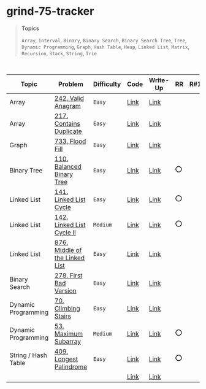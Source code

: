# grind-75-tracker

> **Topics**
> 
> `Array`, `Interval`, `Binary`, `Binary Search`, `Binary Search Tree`, `Tree`, `Dynamic Programming`, `Graph`, `Hash Table`, `Heap`, `Linked List`, `Matrix`, `Recursion`, `Stack`, `String`, `Trie`   

<br>

| Topic               | Problem                                                            | Difficulty | Code                                              | Write-Up                                                        | RR | R#1 |
|---------------------|--------------------------------------------------------------------|------------|---------------------------------------------------|-----------------------------------------------------------------|---|-----------|
| Array               | [242. Valid Anagram](https://leetcode.com/problems/valid-anagram/) | `Easy`     | [Link](code/LC-242_Valid%20Anagram.py)            | [Link](https://github.com/seungriyou/algorithm-study/issues/2)  |   |           |
| Array               | [217. Contains Duplicate](https://leetcode.com/problems/contains-duplicate/) | `Easy`     | [Link](code/LC-217_Contains%20Duplicate.py)                                    | [Link](https://github.com/seungriyou/algorithm-study/issues/10) |   |   |
| Graph               | [733. Flood Fill](https://leetcode.com/problems/flood-fill/)       | `Easy`     | [Link](code/LC-733_Flood%20Fill.py)               | [Link](https://github.com/seungriyou/algorithm-study/issues/3)  |   | |
| Binary Tree         | [110. Balanced Binary Tree](https://leetcode.com/problems/balanced-binary-tree/) | `Easy`     | [Link](code/LC-110_Balanced%20Binary%20Tree.py)   | [Link](https://github.com/seungriyou/algorithm-study/issues/4)  | ⭕️ |   |
| Linked List         | [141. Linked List Cycle](https://leetcode.com/problems/linked-list-cycle/) | `Easy`     | [Link](code/LC-141_Linked%20List%20Cycle.py)      | [Link](https://github.com/seungriyou/algorithm-study/issues/5)  | ⭕ |   |
| Linked List         | [142. Linked List Cycle II](https://leetcode.com/problems/linked-list-cycle-ii/) | `Medium`   | [Link](code/LC-142_Linked%20List%20Cycle%20II.py) | [Link](https://github.com/seungriyou/algorithm-study/issues/5)  | ⭕ |   |
| Linked List         | [876. Middle of the Linked List](https://leetcode.com/problems/middle-of-the-linked-list/) | `Easy`     | [Link](code/LC-876_Middle%20of%20the%20Linked%20List.py) | [Link](https://github.com/seungriyou/algorithm-study/issues/9)  |   |   |
| Binary Search       | [278. First Bad Version](https://leetcode.com/problems/first-bad-version/) | `Easy`     | [Link](code/LC-278_First%20Bad%20Version.py)      | [Link](https://github.com/seungriyou/algorithm-study/issues/6)  |   |   |
| Dynamic Programming | [70. Climbing Stairs](https://leetcode.com/problems/climbing-stairs/) | `Easy`     | [Link](code/LC-70_Climbing%20Stairs.py)           | [Link](https://github.com/seungriyou/algorithm-study/issues/7)  |   |   |
| Dynamic Programming | [53. Maximum Subarray](https://leetcode.com/problems/maximum-subarray/) | `Medium`   | [Link](code/LC-53_Maximum%20Subarray.py)   | [Link](https://github.com/seungriyou/algorithm-study/issues/11) | ⭕ |   |
| String / Hash Table | [409. Longest Palindrome](https://leetcode.com/problems/longest-palindrome/) | `Easy`     | [Link](code/LC-409_Longest%20Palindrome.py)                                 | [Link](https://github.com/seungriyou/algorithm-study/issues/8)  | ⭕ |   |
|                     | []() | ` `        | [Link](code/)                                     | [Link](https://github.com/seungriyou/algorithm-study/issues/)   |   |   |
